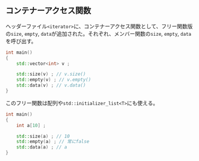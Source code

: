 ## コンテナーアクセス関数

ヘッダーファイル`<iterator>`に、コンテナーアクセス関数として、フリー関数版の`size`, `empty`, `data`が追加された。それぞれ、メンバー関数の`size`, `empty`, `data`を呼び出す。

~~~cpp
int main()
{
    std::vector<int> v ;

    std::size(v) ; // v.size()
    std::empty(v) ; // v.empty()
    std::data(v) ; // v.data() 
}
~~~

このフリー関数は配列や`std::initializer_list<T>`にも使える。

~~~cpp
int main()
{
    int a[10] ;

    std::size(a) ; // 10
    std::empty(a) ; // 常にfalse
    std::data(a) ; // a
}
~~~

